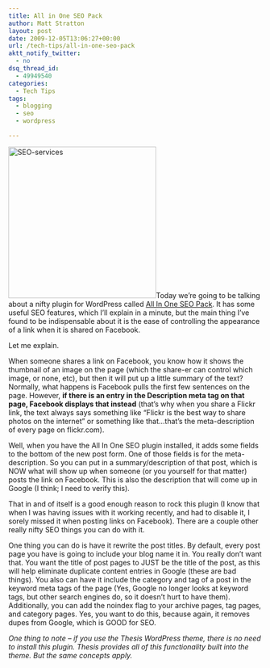 ```yaml
---
title: All in One SEO Pack
author: Matt Stratton
layout: post
date: 2009-12-05T13:06:27+00:00
url: /tech-tips/all-in-one-seo-pack
aktt_notify_twitter:
  - no
dsq_thread_id:
  - 49949540
categories:
  - Tech Tips
tags:
  - blogging
  - seo
  - wordpress

---
```

<img class="alignright size-medium wp-image-5660" title="SEO-services" src="/wp-content/uploads/2009/12/SEO-services-293x300.jpg" alt="SEO-services" width="293" height="300" srcset="/wp-content/uploads/2009/12/SEO-services-293x300.jpg 293w, /wp-content/uploads/2009/12/SEO-services.jpg 336w" sizes="(max-width: 293px) 100vw, 293px" />Today we&#8217;re going to be talking about a nifty plugin for WordPress called <a href="https://wordpress.org/extend/plugins/all-in-one-seo-pack/" target="_blank">All In One SEO Pack</a>. It has some useful SEO features, which I&#8217;ll explain in a minute, but the main thing I&#8217;ve found to be indispensable about it is the ease of controlling the appearance of a link when it is shared on Facebook.

Let me explain.

When someone shares a link on Facebook, you know how it shows the thumbnail of an image on the page (which the share-er can control which image, or none, etc), but then it will put up a little summary of the text? Normally, what happens is Facebook pulls the first few sentences on the page. However, **if there is an entry in the Description meta tag on that page, Facebook displays that instead** (that&#8217;s why when you share a Flickr link, the text always says something like &#8220;Flickr is the best way to share photos on the internet&#8221; or something like that&#8230;that&#8217;s the meta-description of every page on flickr.com).

Well, when you have the All In One SEO plugin installed, it adds some fields to the bottom of the new post form. One of those fields is for the meta-description. So you can put in a summary/description of that post, which is NOW what will show up when someone (or you yourself for that matter) posts the link on Facebook. This is also the description that will come up in Google (I think; I need to verify this).

That in and of itself is a good enough reason to rock this plugin (I know that when I was having issues with it working recently, and had to disable it, I sorely missed it when posting links on Facebook). There are a couple other really nifty SEO things you can do with it.

One thing you can do is have it rewrite the post titles. By default, every post page you have is going to include your blog name it in. You really don&#8217;t want that. You want the title of post pages to JUST be the title of the post, as this will help eliminate duplicate content entries in Google (these are bad things). You also can have it include the category and tag of a post in the keyword meta tags of the page (Yes, Google no longer looks at keyword tags, but other search engines do, so it doesn&#8217;t hurt to have them). Additionally, you can add the noindex flag to your archive pages, tag pages, and category pages. Yes, you want to do this, because again, it removes dupes from Google, which is GOOD for SEO.

_One thing to note &#8211; if you use the Thesis WordPress theme, there is no need to install this plugin. Thesis provides all of this functionality built into the theme. But the same concepts apply._